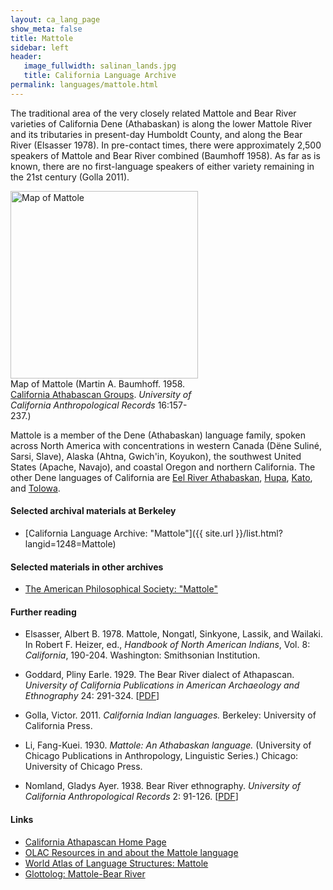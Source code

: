 ```yaml
---
layout: ca_lang_page
show_meta: false
title: Mattole
sidebar: left
header:
   image_fullwidth: salinan_lands.jpg
   title: California Language Archive
permalink: languages/mattole.html
---
```


The traditional area of the very closely related Mattole and Bear River varieties of California Dene (Athabaskan) is along the lower Mattole River and its tributaries in present-day Humboldt County, and along the Bear River (Elsasser 1978). In pre-contact times, there were approximately 2,500 speakers of Mattole and Bear River combined (Baumhoff 1958). As far as is known, there are no first-language speakers of either variety remaining in the 21st century (Golla 2011).

<div class="image fit right" style="width: 300px;">
<a href="https://berkeley.box.com/v/mattole-language-map"><img alt="Map of Mattole" src="{{ site.urlimg }}/mattole-language-map-small.jpg" width="300px"/></a>
<div class="caption">
Map of Mattole (Martin A. Baumhoff. 1958. <a href="http://dpg.lib.berkeley.edu/webdb/anthpubs/search?all=&amp;volume=16&amp;journal=3&amp;item=6">California Athabascan Groups</a>. <em>University of California Anthropological Records</em> 16:157-237.)
</div>
</div>

Mattole is a member of the Dene (Athabaskan) language family, spoken across North America with concentrations in western Canada (Dëne Suliné, Sarsi, Slave), Alaska (Ahtna, Gwich'in, Koyukon), the southwest United States (Apache, Navajo), and coastal Oregon and northern California. The other Dene languages of California are [Eel River Athabaskan](eel-river-athabaskan.html), [Hupa](hupa.html), [Kato](kato.html), and [Tolowa](tolowa.html).

#### Selected archival materials at Berkeley

* [California Language Archive: "Mattole"]({{ site.url }}/list.html?langid=1248=Mattole)

#### Selected materials in other archives

* [The American Philosophical Society: "Mattole"](https://indigenousguide.amphilsoc.org/search?f%5B0%5D=guide_language_content_title%3AMattole)

#### Further reading

* Elsasser, Albert B. 1978. Mattole, Nongatl, Sinkyone, Lassik, and Wailaki. In Robert F. Heizer, ed., *Handbook of North American Indians*, Vol. 8: *California*, 190-204. Washington: Smithsonian Institution.

* Goddard, Pliny Earle. 1929. The Bear River dialect of Athapascan. *University of California Publications in American Archaeology and Ethnography* 24: 291-324. [[PDF](http://digitalassets.lib.berkeley.edu/anthpubs/ucb/text/ucp024-006.pdf)]

* Golla, Victor. 2011. *California Indian languages.* Berkeley: University of California Press.
* Li, Fang-Kuei. 1930. *Mattole: An Athabaskan language.* (University of Chicago Publications in Anthropology, Linguistic Series.) Chicago: University of Chicago Press.

* Nomland, Gladys Ayer. 1938. Bear River ethnography. *University of California Anthropological Records* 2: 91-126. [[PDF](http://digitalassets.lib.berkeley.edu/anthpubs/ucb/text/ucar002-003.pdf)]

#### Links

* [California Athapascan Home Page](https://www.turtlenodes.com/calath/index.html)
* [OLAC Resources in and about the Mattole language](http://www.language-archives.org/language/mvb)
* [World Atlas of Language Structures: Mattole](http://wals.info/languoid/lect/wals_code_mtl)
* [Glottolog: Mattole-Bear River](https://glottolog.org/resource/languoid/id/matt1238)

